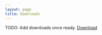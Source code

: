 ```yaml
---
layout: page
title: Downloads
---
```


TODO: Add downloads once ready.
[Download](archive/downloadTest.zip)

